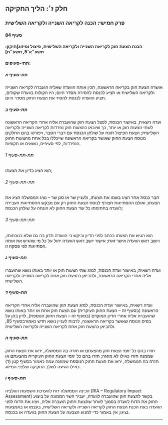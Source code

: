 ## חלק ז׳: הליך החקיקה

### פרק חמישי: הכנה לקריאה השנייה ולקריאה השלישית

#### סעיף 84

**הכנת הצעת חוק לקריאה השנייה ולקריאה השלישית, פיצול ומיזוג[תיקון: תשע״א־5, תשע״ח]**



#### תתי-סעיפים:

##### תת-סעיף א

אושרה הצעת
 חוק בקריאה הראשונה, תכין אותה הוועדה שאליה הועברה לקריאה השנייה ולקריאה
 השלישית או תציע לכנסת להסירה מסדר היום; היו הקולות בוועדה שקולים, תציע 
הוועדה לכנסת להסיר את הצעת החוק מסדר היום.

##### תת-סעיף ב

ועדה 
רשאית, באישור הכנסת, לפצל הצעת חוק שהועברה אליה אחרי הקריאה הראשונה לשתי
 הצעות חוק או יותר, כך שיובאו כהצעות חוק נפרדות לקריאה השנייה ולקריאה 
השלישית; הצעת הפיצול תונח על שולחן הכנסת עם דברי הסבר, ויפורטו בהם 
החלקים מנוסח הצעת החוק שאושר בקריאה הראשונה שייכללו בכל אחת מהצעות החוק 
הנפרדות, לפי סעיפים, נושאים או תקופות.

###### תת-תת-סעיף 1

הוא הציג בדיון את הצעתו;

###### תת-תת-סעיף 2

חבר כנסת 
אחר הציג בשמו את הצעתו, ולעניין שר או סגן שר – נציג הממשלה הציג את 
הצעתו; ואולם ההסתייגות תצורף לנוסח הצעת החוק רק אם מבקש ההסתייגות העבירה
 לוועדה בחתימתו כל עוד הצעת החוק לא הונחה על שולחן הכנסת;

###### תת-תת-סעיף 3

הוא הגיש 
את הצעתו בכתב לפני הדיון וביקש כי הוועדה תדון בה גם שלא בנוכחותו, ויושב 
ראש הוועדה אישר זאת; אישור יושב ראש הוועדה יחול על כל מי שהגיש את אותה 
הסתייגות לפי פסקה זו.

##### תת-סעיף ג

ועדה 
רשאית, באישור ועדת הכנסת, למזג שתי הצעות חוק או יותר באותו נושא שהועברו 
אליה אחרי הקריאה הראשונה, ולהביאן כהצעת חוק אחת לקריאה השנייה ולקריאה 
השלישית.

##### תת-סעיף ד

ועדה 
רשאית, באישור ועדת הכנסת, למזג הצעת חוק שהועברה אליה אחרי הקריאה הראשונה
 (בסעיף זה – הצעת החוק העיקרית) עם הצעת חוק אחת או יותר באותו נושא 
שהועברה אליה אחרי הדיון המוקדם (בסעיף זה – הצעת החוק הנוספת), לדון בהן 
על בסיס הנוסח שאושר בקריאה הראשונה, לרבות לעניין נושא חדש כאמורבסעיף 85, ולהביאן כהצעת חוק אחת לקריאה השנייה ולקריאה השלישית.

##### תת-סעיף ה

חזרו בהם 
כל יוזמי הצעת חוק מהצעתם או חזרה בה הממשלה, יראו את הצעת החוק שממנה חזרו
 כאילו לא מוזגה; חזרו בהם כל יוזמי הצעת החוק העיקרית מהצעתם או חזרה בה 
הממשלה, יראו את הצעת החוק הנוספת שמוזגה עמה כאמור בסעיף קטן (ד) כאילו 
הגיעה לשלב החקיקה שלפני המיזוג.

##### תת-סעיף ו

הכינה 
הממשלה דוח להערכת השפעות רגולציה (RIA – Regulatory Impact Assessment) 
בקשר להצעת חוק שהועברה לוועדה, יעביר השר הממונה על ביצוע החוק את הדוח 
לוועדה בסמוך לאחר שהצעת החוק הועברה אליה, ויציג את הדוח לפני הוועדה בעת 
הכנת הצעת החוק לקריאה השנייה ולקריאה השלישית, בעצמו או באמצעות נציגו; 
אין באמור כדי למנוע הצבעה על הצעת החוק בוועדה או בכנסת.

----


